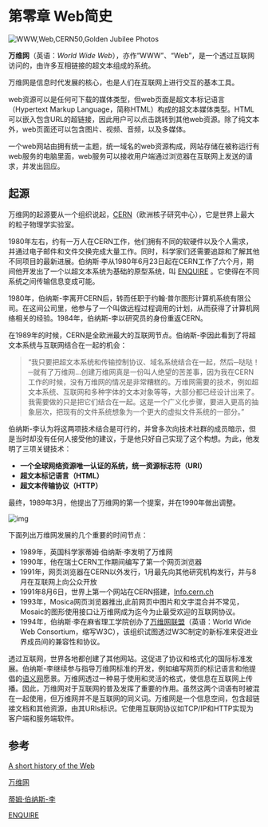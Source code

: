# 第零章 Web简史

![WWW,Web,CERN50,Golden Jubilee Photos](https://cds.cern.ch/images/CERN-GE-9407011-31/file?size=large)

**万维网**（英语：*World Wide Web*），亦作“WWW”、“Web”，是一个透过互联网访问的，由许多互相链接的超文本组成的系统。

万维网是信息时代发展的核心，也是人们在互联网上进行交互的基本工具。

web资源可以是任何可下载的媒体类型，但web页面是超文本标记语言（Hypertext Markup Language，简称HTML）构成的超文本媒体类型。HTML可以嵌入包含URL的超链接，因此用户可以点击跳转到其他web资源。除了纯文本外，web页面还可以包含图片、视频、音频，以及多媒体。

一个web网站由拥有统一主题，统一域名的web资源构成，网站存储在被称运行有web服务的电脑里面，web服务可以接收用户端通过浏览器在互联网上发送的请求，并发出回应。

## 起源

万维网的起源要从一个组织说起，[CERN]([https://zh.wikipedia.org/wiki/%E6%AD%90%E6%B4%B2%E6%A0%B8%E5%AD%90%E7%A0%94%E7%A9%B6%E7%B5%84%E7%B9%94](https://zh.wikipedia.org/wiki/歐洲核子研究組織))（欧洲核子研究中心），它是世界上最大的粒子物理学实验室。

1980年左右，约有一万人在CERN工作，他们拥有不同的软硬件以及个人需求，并通过电子邮件和文件交换完成大量工作。同时，科学家们还需要追踪和了解其他不同项目的最新进展。伯纳斯·李从1980年6月23日起在CERN工作了六个月，期间他开发出了一个以超文本系统为基础的原型系统，叫 [ENQUIRE](https://zh.wikipedia.org/wiki/ENQUIRE) 。它使得在不同系统之间传输信息变成可能。

1980年，伯纳斯-李离开CERN后，转而任职于约翰·普尔图形计算机系统有限公司。在这间公司里，他参与了一个叫做远程过程调用的计划，从而获得了计算机网络相关的经验。1984年，伯纳斯-李以研究员的身份重返CERN。

在1989年的时候，CERN是全欧洲最大的互联网节点。伯纳斯-李因此看到了将超文本系统与互联网结合在一起的机会：

>“我只要把超文本系统和传输控制协议、域名系统结合在一起，然后─哒哒！─就有了万维网...创建万维网真是一份叫人绝望的苦差事，因为我在CERN工作的时候，没有万维网的情况是非常糟糕的。万维网需要的技术，例如超文本系统、互联网和多种字体的文本对象等等，大部分都已经设计出来了。我需要做的只是把它们结合在一起。这是一个广义化步骤，要进入更高的抽象层次，把现有的文件系统想象为一个更大的虚拟文件系统的一部分。”


伯纳斯-李认为将这两项技术结合是可行的，并曾多次向技术社群的成员暗示，但是当时却没有任何人接受他的建议，于是他只好自己实现了这个构想。为此，他发明了三项关键技术：

* **一个全球网络资源唯一认证的系统，统一资源标志符（URI）**
* **超文本标记语言（HTML）**
* **超文本传输协议（HTTP）**

最终，1989年3月，他提出了万维网的第一个提案，并在1990年做出调整。

![img](https://cds.cern.ch/record/2665088/files/FirstProposalMarch1989.jpg?subformat=icon-640)


下面列出万维网发展的几个重要的时间节点：
* 1989年，英国科学家蒂姆·伯纳斯·李发明了万维网
* 1990年，他在瑞士CERN工作期间编写了第一个网页浏览器
* 1991年，网页浏览器在CERN以外发行，1月最先向其他研究机构发行，并与8月在互联网上向公众开放
* 1991年8月6日，世界上第一个网站在CERN搭建，[Info.cern.ch](Info.cern.ch)
* 1993年，Mosica网页浏览器推出,此前网页中图片和文字混合并不常见，Mosaic的图形使用接口让万维网成为迄今为止最受欢迎的互联网协议。
* 1994年，伯纳斯·李在麻省理工学院创办了[万维网联盟](https://zh.wikipedia.org/wiki/%E4%B8%87%E7%BB%B4%E7%BD%91%E8%81%94%E7%9B%9F)（英语：World Wide Web Consortium，缩写W3C），该组织试图透过W3C制定的新标准来促进业界成员间的兼容性和协议。

透过互联网，世界各地都创建了其他网站。这促进了协议和格式化的国际标准发展。伯纳斯-李继续参与指导万维网标准的开发，例如编写网页的标记语言和他提倡的[语义网]([https://zh.wikipedia.org/wiki/%E8%AF%AD%E4%B9%89%E7%BD%91](https://zh.wikipedia.org/wiki/语义网))愿景。万维网透过一种易于使用和灵活的格式，使信息在互联网上传播。因此，万维网对于互联网的普及发挥了重要的作用。虽然这两个词语有时被混在一起使用，但万维网并不是互联网的同义词。万维网是一个信息空间，包含超链接文档和其他资源，由其URIs标识。它使用互联网协议如TCP/IP和HTTP实现为客户端和服务端软件。

## 参考

[A short history of the Web](https://home.cern/science/computing/birth-web/short-history-web)

[万维网](https://zh.wikipedia.org/wiki/万维网)

[蒂姆·伯纳斯-李](https://zh.wikipedia.org/wiki/蒂姆·伯纳斯-李)

[ENQUIRE](https://zh.wikipedia.org/wiki/ENQUIRE)

